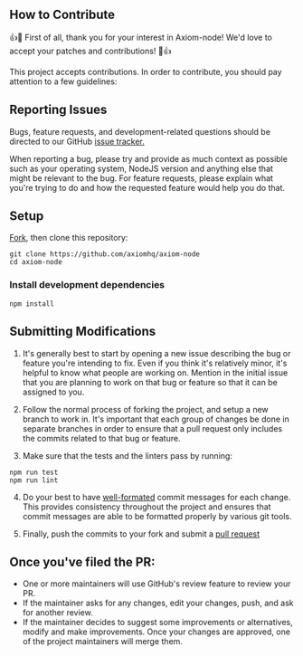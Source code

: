## How to Contribute

👍🎉 First of all, thank you for your interest in Axiom-node! We'd love to accept your patches and contributions! 🎉👍

This project accepts contributions. In order to contribute, you should pay attention to a few guidelines:

## Reporting Issues

Bugs, feature requests, and development-related questions should be directed to our GitHub [issue tracker.](https://github.com/axiomhq/axiom-node/issues)

When reporting a bug, please try and provide as much context as possible such as your operating system, NodeJS version and anything else that might be relevant to the bug. For feature requests, please explain what you're trying to do and how the requested feature would help you do that.

## Setup

[Fork](https://github.com/axiomhq/axiom-node), then clone this repository:

```
git clone https://github.com/axiomhq/axiom-node
cd axiom-node
```

### Install development dependencies

```
npm install
```

## Submitting Modifications

1. It's generally best to start by opening a new issue describing the bug or feature you're intending to fix. Even if you think it's relatively minor, it's helpful to know what people are working on. Mention in the initial issue that you are planning to work on that bug or feature so that it can be assigned to you.

2. Follow the normal process of forking the project, and setup a new branch to work in. It's important that each group of changes be done in separate branches in order to ensure that a pull request only includes the commits related to that bug or feature.

3. Make sure that the tests and the linters pass by running:

```
npm run test
npm run lint
```

4. Do your best to have [well-formated](https://tbaggery.com/2008/04/19/a-note-about-git-commit-messages.html) commit messages for each change. This provides consistency throughout the project and ensures that commit messages are able to be formatted properly by various git tools.

5. Finally, push the commits to your fork and submit a [pull request](https://docs.github.com/en/github/collaborating-with-pull-requests/proposing-changes-to-your-work-with-pull-requests/creating-a-pull-request)

## Once you've filed the PR:

- One or more maintainers will use GitHub's review feature to review your PR.
- If the maintainer asks for any changes, edit your changes, push, and ask for another review.
- If the maintainer decides to suggest some improvements or alternatives, modify and make improvements. Once your changes are approved, one of the project maintainers will merge them.
